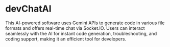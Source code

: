 # devChatAI
This AI-powered software uses Gemini APIs to generate code in various file formats and offers real-time chat via Socket.IO. Users can interact seamlessly with the AI for instant code generation, troubleshooting, and coding support, making it an efficient tool for developers.
